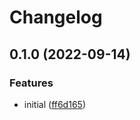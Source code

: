 # Changelog

## 0.1.0 (2022-09-14)


### Features

* initial ([ff6d165](https://github.com/GoogleCloudPlatform/active-assist/commit/ff6d1656c2b7c43cd7256fb5ceb2613bcbd8b9a7))
